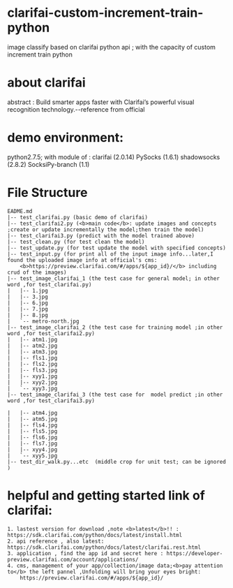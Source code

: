# clarifai-custom-increment-train-python
image classify  based on clarifai python api ; with the capacity of custom increment train python
# about clarifai
abstract : Build smarter apps faster with Clarifai’s powerful visual recognition technology.--reference from official
# demo environment:
python2.7.5; with module of :
    clarifai (2.0.14)
    PySocks (1.6.1)
    shadowsocks (2.8.2)
    SocksiPy-branch (1.1)
# File Structure
    EADME.md
    |-- test_clarifai.py (basic demo of clarifai)
    |-- test_clarifai2.py (<b>main code</b>: update images and concepts ;create or update incrementally the model;then train the model)
    |-- test_clarifai3.py (predict with the model trained above)
    |-- test_clean.py (for test clean the model)
    |-- test_update.py (for test update the model with specified concepts)
    |-- test_input.py (for print all of the input image info...later,I found the uploaded image info at official's cms: 
        <b>https://preview.clarifai.com/#/apps/${app_id}/</b> including crud of the images)
    |-- test_image_clarifai_1 (the test case for general model; in other word ,for test_clarifai.py)
    |   |-- 1.jpg
    |   |-- 3.jpg
    |   |-- 6.jpg
    |   |-- 7.jpg
    |   |-- 8.jpg
    |   `-- metro-north.jpg
    |-- test_image_clarifai_2 (the test case for training model ;in other word ,for test_clarifai2.py)
    |   |-- atm1.jpg
    |   |-- atm2.jpg
    |   |-- atm3.jpg
    |   |-- fls1.jpg
    |   |-- fls2.jpg
    |   |-- fls3.jpg
    |   |-- xyy1.jpg
    |   |-- xyy2.jpg
    |   `-- xyy3.jpg
    |-- test_image_clarifai_3 (the test case for  model predict ;in other word ,for test_clarifai3.py)

    |   |-- atm4.jpg
    |   |-- atm5.jpg
    |   |-- fls4.jpg
    |   |-- fls5.jpg
    |   |-- fls6.jpg
    |   |-- fls7.jpg
    |   |-- xyy4.jpg
    |   `-- xyy5.jpg
    |-- test_dir_walk.py...etc  (middle crop for unit test; can be ignored )
# helpful and getting started link of clarifai:
    1. lastest version for download ,note <b>latest</b>!! : https://sdk.clarifai.com/python/docs/latest/install.html 
    2. api reference , also latest: https://sdk.clarifai.com/python/docs/latest/clarifai.rest.html
    3. application , find the app id and secret here : https://developer-preview.clarifai.com/account/applications/
    4. cms, management of your app/collection/image data;<b>pay attention to</b> the left pannel ,Unfolding will bring your eyes bright:
        https://preview.clarifai.com/#/apps/${app_id}/

